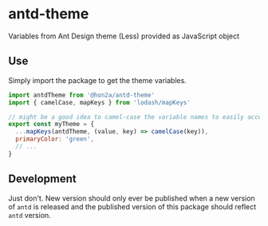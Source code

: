 # antd-theme

Variables from Ant Design theme (Less) provided as JavaScript object

## Use

Simply import the package to get the theme variables.

```javascript
import antdTheme from '@hon2a/antd-theme'
import { camelCase, mapKeys } from 'lodash/mapKeys'

// might be a good idea to camel-case the variable names to easily access them as properties
export const myTheme = {
  ...mapKeys(antdTheme, (value, key) => camelCase(key)),
  primaryColor: 'green',
  // ...
}
```

## Development

Just don't. New version should only ever be published when a new version of `antd` is released
and the published version of this package should reflect `antd` version. 